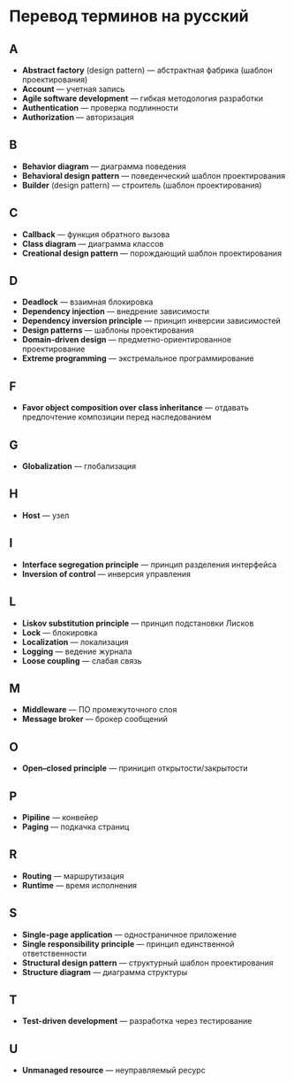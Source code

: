 # Перевод терминов на русский

## A

* **Abstract factory** (design pattern) — абстрактная фабрика (шаблон проектирования)
* **Account** — учетная запись
* **Agile software development** — гибкая методология разработки
* **Authentication** — проверка подлинности
* **Authorization** — авторизация

## B

* **Behavior diagram** — диаграмма поведения
* **Behavioral design pattern** — поведенческий шаблон проектирования
* **Builder** (design pattern) — строитель (шаблон проектирования)

## C

* **Callback** — функция обратного вызова
* **Class diagram** — диаграмма классов
* **Creational design pattern** — порождающий шаблон проектирования

## D

* **Deadlock** — взаимная блокировка
* **Dependency injection** — внедрение зависимости
* **Dependency inversion principle** — принцип инверсии зависимостей
* **Design patterns** — шаблоны проектирования
* **Domain-driven design** — предметно-ориентированное проектирование
* **Extreme programming** — экстремальное программирование

## F

* **Favor object composition over class inheritance** — отдавать предпочтение композиции перед наследованием

## G

* **Globalization** — глобализация

## H

* **Host** — узел

## I

* **Interface segregation principle** — принцип разделения интерфейса
* **Inversion of control** — инверсия управления

## L

* **Liskov substitution principle** — принцип подстановки Лисков
* **Lock** — блокировка
* **Localization** — локализация
* **Logging** — ведение журнала
* **Loose coupling** — слабая связь

## M

* **Middleware** — ПО промежуточного слоя
* **Message broker** — брокер сообщений

## O

* **Open–closed principle** — приницип открытости/закрытости

## P

* **Pipiline** — конвейер
* **Paging** — подкачка страниц

## R

* **Routing** — маршрутизация
* **Runtime** — время исполнения

## S

* **Single-page application** — одностраничное приложение
* **Single responsibility principle** — принцип единственной ответственности
* **Structural design pattern** — структурный шаблон проектирования
* **Structure diagram** — диаграмма структуры

## T

* **Test-driven development** — разработка через тестирование

## U

* **Unmanaged resource** — неуправляемый ресурс
